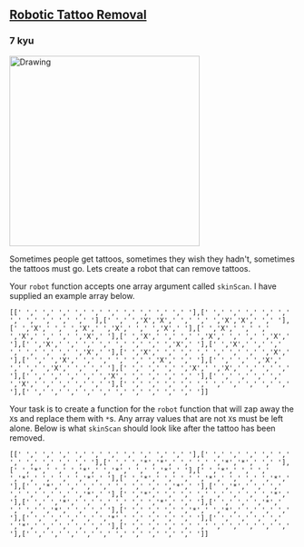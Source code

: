 <h2><a href=https://www.codewars.com/kata/57658f3dedc6f7a751000e7b/train/javascript target="_blank">Robotic Tattoo Removal</a></h2><h3>7 kyu</h3><img style="width: 335px;" alt="Drawing" src="https://media.timeout.com/images/102748305/image.jpg"><p>Sometimes people get tattoos, sometimes they wish they hadn't, sometimes the tattoos must go. Lets create a robot that can remove tattoos.</p><p>Your <code>robot</code> function accepts one array argument called <code>skinScan</code>. I have supplied an example array below.</p><pre><code class="language-javascript">[[<span class="cm-string">' '</span>,<span class="cm-string">' '</span>,<span class="cm-string">' '</span>,<span class="cm-string">' '</span>,<span class="cm-string">' '</span>,<span class="cm-string">' '</span>,<span class="cm-string">' '</span>,<span class="cm-string">' '</span>,<span class="cm-string">' '</span>,<span class="cm-string">' '</span>,<span class="cm-string">' '</span>],[<span class="cm-string">' '</span>,<span class="cm-string">' '</span>,<span class="cm-string">' '</span>,<span class="cm-string">' '</span>,<span class="cm-string">' '</span>,<span class="cm-string">' '</span>,<span class="cm-string">' '</span>,<span class="cm-string">' '</span>,<span class="cm-string">' '</span>,<span class="cm-string">' '</span>,<span class="cm-string">' '</span>],[<span class="cm-string">' '</span>,<span class="cm-string">' '</span>,<span class="cm-string">'X'</span>,<span class="cm-string">'X'</span>,<span class="cm-string">' '</span>,<span class="cm-string">' '</span>,<span class="cm-string">' '</span>,<span class="cm-string">'X'</span>,<span class="cm-string">'X'</span>,<span class="cm-string">' '</span>,<span class="cm-string">' '</span>],[<span class="cm-string">' '</span>,<span class="cm-string">'X'</span>,<span class="cm-string">' '</span>,<span class="cm-string">' '</span>,<span class="cm-string">'X'</span>,<span class="cm-string">' '</span>,<span class="cm-string">'X'</span>,<span class="cm-string">' '</span>,<span class="cm-string">' '</span>,<span class="cm-string">'X'</span>,<span class="cm-string">' '</span>],[<span class="cm-string">' '</span>,<span class="cm-string">'X'</span>,<span class="cm-string">' '</span>,<span class="cm-string">' '</span>,<span class="cm-string">' '</span>,<span class="cm-string">'X'</span>,<span class="cm-string">' '</span>,<span class="cm-string">' '</span>,<span class="cm-string">' '</span>,<span class="cm-string">'X'</span>,<span class="cm-string">' '</span>],[<span class="cm-string">' '</span>,<span class="cm-string">'X'</span>,<span class="cm-string">' '</span>,<span class="cm-string">' '</span>,<span class="cm-string">' '</span>,<span class="cm-string">'X'</span>,<span class="cm-string">' '</span>,<span class="cm-string">' '</span>,<span class="cm-string">' '</span>,<span class="cm-string">'X'</span>,<span class="cm-string">' '</span>],[<span class="cm-string">' '</span>,<span class="cm-string">'X'</span>,<span class="cm-string">' '</span>,<span class="cm-string">' '</span>,<span class="cm-string">' '</span>,<span class="cm-string">' '</span>,<span class="cm-string">' '</span>,<span class="cm-string">' '</span>,<span class="cm-string">' '</span>,<span class="cm-string">'X'</span>,<span class="cm-string">' '</span>],[<span class="cm-string">' '</span>,<span class="cm-string">'X'</span>,<span class="cm-string">' '</span>,<span class="cm-string">' '</span>,<span class="cm-string">' '</span>,<span class="cm-string">' '</span>,<span class="cm-string">' '</span>,<span class="cm-string">' '</span>,<span class="cm-string">' '</span>,<span class="cm-string">'X'</span>,<span class="cm-string">' '</span>],[<span class="cm-string">' '</span>,<span class="cm-string">'X'</span>,<span class="cm-string">' '</span>,<span class="cm-string">' '</span>,<span class="cm-string">' '</span>,<span class="cm-string">' '</span>,<span class="cm-string">' '</span>,<span class="cm-string">' '</span>,<span class="cm-string">' '</span>,<span class="cm-string">'X'</span>,<span class="cm-string">' '</span>],[<span class="cm-string">' '</span>,<span class="cm-string">' '</span>,<span class="cm-string">'X'</span>,<span class="cm-string">' '</span>,<span class="cm-string">' '</span>,<span class="cm-string">' '</span>,<span class="cm-string">' '</span>,<span class="cm-string">' '</span>,<span class="cm-string">'X'</span>,<span class="cm-string">' '</span>,<span class="cm-string">' '</span>],[<span class="cm-string">' '</span>,<span class="cm-string">' '</span>,<span class="cm-string">' '</span>,<span class="cm-string">'X'</span>,<span class="cm-string">' '</span>,<span class="cm-string">' '</span>,<span class="cm-string">' '</span>,<span class="cm-string">'X'</span>,<span class="cm-string">' '</span>,<span class="cm-string">' '</span>,<span class="cm-string">' '</span>],[<span class="cm-string">' '</span>,<span class="cm-string">' '</span>,<span class="cm-string">' '</span>,<span class="cm-string">' '</span>,<span class="cm-string">'X'</span>,<span class="cm-string">' '</span>,<span class="cm-string">'X'</span>,<span class="cm-string">' '</span>,<span class="cm-string">' '</span>,<span class="cm-string">' '</span>,<span class="cm-string">' '</span>],[<span class="cm-string">' '</span>,<span class="cm-string">' '</span>,<span class="cm-string">' '</span>,<span class="cm-string">' '</span>,<span class="cm-string">' '</span>,<span class="cm-string">'X'</span>,<span class="cm-string">' '</span>,<span class="cm-string">' '</span>,<span class="cm-string">' '</span>,<span class="cm-string">' '</span>,<span class="cm-string">' '</span>],[<span class="cm-string">' '</span>,<span class="cm-string">' '</span>,<span class="cm-string">' '</span>,<span class="cm-string">' '</span>,<span class="cm-string">' '</span>,<span class="cm-string">'X'</span>,<span class="cm-string">' '</span>,<span class="cm-string">' '</span>,<span class="cm-string">' '</span>,<span class="cm-string">' '</span>,<span class="cm-string">' '</span>],[<span class="cm-string">' '</span>,<span class="cm-string">' '</span>,<span class="cm-string">' '</span>,<span class="cm-string">' '</span>,<span class="cm-string">' '</span>,<span class="cm-string">' '</span>,<span class="cm-string">' '</span>,<span class="cm-string">' '</span>,<span class="cm-string">' '</span>,<span class="cm-string">' '</span>,<span class="cm-string">' '</span>],[<span class="cm-string">' '</span>,<span class="cm-string">' '</span>,<span class="cm-string">' '</span>,<span class="cm-string">' '</span>,<span class="cm-string">' '</span>,<span class="cm-string">' '</span>,<span class="cm-string">' '</span>,<span class="cm-string">' '</span>,<span class="cm-string">' '</span>,<span class="cm-string">' '</span>,<span class="cm-string">' '</span>]]</code></pre><p>Your task is to create a function for the <code>robot</code> function that will zap away the <code>X</code>s and replace them with <code>*</code>s. Any array values that are not <code>X</code>s must be left alone. Below is what <code>skinScan</code> should look like after the tattoo has been removed. </p><pre><code class="language-javascript">[[<span class="cm-string">' '</span>,<span class="cm-string">' '</span>,<span class="cm-string">' '</span>,<span class="cm-string">' '</span>,<span class="cm-string">' '</span>,<span class="cm-string">' '</span>,<span class="cm-string">' '</span>,<span class="cm-string">' '</span>,<span class="cm-string">' '</span>,<span class="cm-string">' '</span>,<span class="cm-string">' '</span>],[<span class="cm-string">' '</span>,<span class="cm-string">' '</span>,<span class="cm-string">' '</span>,<span class="cm-string">' '</span>,<span class="cm-string">' '</span>,<span class="cm-string">' '</span>,<span class="cm-string">' '</span>,<span class="cm-string">' '</span>,<span class="cm-string">' '</span>,<span class="cm-string">' '</span>,<span class="cm-string">' '</span>],[<span class="cm-string">' '</span>,<span class="cm-string">' '</span>,<span class="cm-string">'*'</span>,<span class="cm-string">'*'</span>,<span class="cm-string">' '</span>,<span class="cm-string">' '</span>,<span class="cm-string">' '</span>,<span class="cm-string">'*'</span>,<span class="cm-string">'*'</span>,<span class="cm-string">' '</span>,<span class="cm-string">' '</span>],[<span class="cm-string">' '</span>,<span class="cm-string">'*'</span>,<span class="cm-string">' '</span>,<span class="cm-string">' '</span>,<span class="cm-string">'*'</span>,<span class="cm-string">' '</span>,<span class="cm-string">'*'</span>,<span class="cm-string">' '</span>,<span class="cm-string">' '</span>,<span class="cm-string">'*'</span>,<span class="cm-string">' '</span>],[<span class="cm-string">' '</span>,<span class="cm-string">'*'</span>,<span class="cm-string">' '</span>,<span class="cm-string">' '</span>,<span class="cm-string">' '</span>,<span class="cm-string">'*'</span>,<span class="cm-string">' '</span>,<span class="cm-string">' '</span>,<span class="cm-string">' '</span>,<span class="cm-string">'*'</span>,<span class="cm-string">' '</span>],[<span class="cm-string">' '</span>,<span class="cm-string">'*'</span>,<span class="cm-string">' '</span>,<span class="cm-string">' '</span>,<span class="cm-string">' '</span>,<span class="cm-string">'*'</span>,<span class="cm-string">' '</span>,<span class="cm-string">' '</span>,<span class="cm-string">' '</span>,<span class="cm-string">'*'</span>,<span class="cm-string">' '</span>],[<span class="cm-string">' '</span>,<span class="cm-string">'*'</span>,<span class="cm-string">' '</span>,<span class="cm-string">' '</span>,<span class="cm-string">' '</span>,<span class="cm-string">' '</span>,<span class="cm-string">' '</span>,<span class="cm-string">' '</span>,<span class="cm-string">' '</span>,<span class="cm-string">'*'</span>,<span class="cm-string">' '</span>],[<span class="cm-string">' '</span>,<span class="cm-string">'*'</span>,<span class="cm-string">' '</span>,<span class="cm-string">' '</span>,<span class="cm-string">' '</span>,<span class="cm-string">' '</span>,<span class="cm-string">' '</span>,<span class="cm-string">' '</span>,<span class="cm-string">' '</span>,<span class="cm-string">'*'</span>,<span class="cm-string">' '</span>],[<span class="cm-string">' '</span>,<span class="cm-string">'*'</span>,<span class="cm-string">' '</span>,<span class="cm-string">' '</span>,<span class="cm-string">' '</span>,<span class="cm-string">' '</span>,<span class="cm-string">' '</span>,<span class="cm-string">' '</span>,<span class="cm-string">' '</span>,<span class="cm-string">'*'</span>,<span class="cm-string">' '</span>],[<span class="cm-string">' '</span>,<span class="cm-string">' '</span>,<span class="cm-string">'*'</span>,<span class="cm-string">' '</span>,<span class="cm-string">' '</span>,<span class="cm-string">' '</span>,<span class="cm-string">' '</span>,<span class="cm-string">' '</span>,<span class="cm-string">'*'</span>,<span class="cm-string">' '</span>,<span class="cm-string">' '</span>],[<span class="cm-string">' '</span>,<span class="cm-string">' '</span>,<span class="cm-string">' '</span>,<span class="cm-string">'*'</span>,<span class="cm-string">' '</span>,<span class="cm-string">' '</span>,<span class="cm-string">' '</span>,<span class="cm-string">'*'</span>,<span class="cm-string">' '</span>,<span class="cm-string">' '</span>,<span class="cm-string">' '</span>],[<span class="cm-string">' '</span>,<span class="cm-string">' '</span>,<span class="cm-string">' '</span>,<span class="cm-string">' '</span>,<span class="cm-string">'*'</span>,<span class="cm-string">' '</span>,<span class="cm-string">'*'</span>,<span class="cm-string">' '</span>,<span class="cm-string">' '</span>,<span class="cm-string">' '</span>,<span class="cm-string">' '</span>],[<span class="cm-string">' '</span>,<span class="cm-string">' '</span>,<span class="cm-string">' '</span>,<span class="cm-string">' '</span>,<span class="cm-string">' '</span>,<span class="cm-string">'*'</span>,<span class="cm-string">' '</span>,<span class="cm-string">' '</span>,<span class="cm-string">' '</span>,<span class="cm-string">' '</span>,<span class="cm-string">' '</span>],[<span class="cm-string">' '</span>,<span class="cm-string">' '</span>,<span class="cm-string">' '</span>,<span class="cm-string">' '</span>,<span class="cm-string">' '</span>,<span class="cm-string">'*'</span>,<span class="cm-string">' '</span>,<span class="cm-string">' '</span>,<span class="cm-string">' '</span>,<span class="cm-string">' '</span>,<span class="cm-string">' '</span>],[<span class="cm-string">' '</span>,<span class="cm-string">' '</span>,<span class="cm-string">' '</span>,<span class="cm-string">' '</span>,<span class="cm-string">' '</span>,<span class="cm-string">' '</span>,<span class="cm-string">' '</span>,<span class="cm-string">' '</span>,<span class="cm-string">' '</span>,<span class="cm-string">' '</span>,<span class="cm-string">' '</span>],[<span class="cm-string">' '</span>,<span class="cm-string">' '</span>,<span class="cm-string">' '</span>,<span class="cm-string">' '</span>,<span class="cm-string">' '</span>,<span class="cm-string">' '</span>,<span class="cm-string">' '</span>,<span class="cm-string">' '</span>,<span class="cm-string">' '</span>,<span class="cm-string">' '</span>,<span class="cm-string">' '</span>]]</code></pre>
